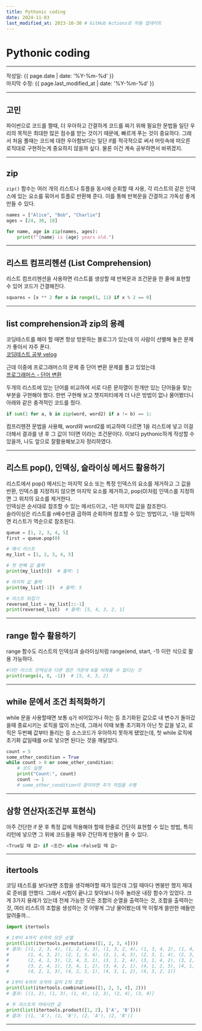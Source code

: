 ```yaml
---
title: Pythonic coding
date: 2024-11-03
last_modified_at: 2023-10-30 # GitHub Actions로 자동 업데이트
---
```


# Pythonic coding

---

작성일: {{ page.date | date: '%Y-%m-%d' }}  
마지막 수정: {{ page.last_modified_at | date: '%Y-%m-%d' }}

---

## 고민

파이썬으로 코드를 짤때, 더 우아하고 간결하게 코드를 짜기 위해 필요한 문법들
일단 우리의 목적은 최대한 많은 점수를 받는 것이기 때문에, 빠르게 푸는 것이 중요하다.
그래서 처음 풀때는 코드에 대한 우아함보다는 일단 if를 적극적으로 써서 머릿속에 떠오른 로직대로 구현하는게 중요하지 않을까 싶다.
물론 이건 계속 공부하면서 바뀌겠지.

---

## zip

`zip()` 함수는 여러 개의 리스트나 튜플을 동시에 순회할 때 사용, 각 리스트의 같은 인덱스에 있는 요소를 묶어서 튜플로 반환해 준다. 이를 통해 반복문을 간결하고 가독성 좋게 만들 수 있다.
```python
names = ["Alice", "Bob", "Charlie"]
ages = [24, 30, 18]

for name, age in zip(names, ages):
    print(f"{name} is {age} years old.")
```
---

## 리스트 컴프리헨션 (List Comprehension)

리스트 컴프리헨션을 사용하면 리스트를 생성할 때 반복문과 조건문을 한 줄에 표현할 수 있어 코드가 간결해진다.
```python
squares = [x ** 2 for x in range(1, 11) if x % 2 == 0]
```
---

## list comprehension과 zip의 용례

코딩테스트를 해야 할 때면 항상 방문하는 블로그가 있는데 이 사람이 선별해 놓은 문제가 좋아서 자주 푼다.  
[코딩테스트 공부 velog](https://velog.io/@pppp0722/%EC%BD%94%EB%94%A9%ED%85%8C%EC%8A%A4%ED%8A%B8-%EB%AC%B8%EC%A0%9C-%EC%9C%A0%ED%98%95-%EC%A0%95%EB%A6%AC)

근데 이중에 프로그래머스의 문제 중 단어 변환 문제를 풀고 있었는데  
[프로그래머스 - 단어 변환](https://school.programmers.co.kr/learn/courses/30/lessons/43163)

두개의 리스트에 있는 단어를 비교하여 서로 다른 문자열이 한개만 있는 단어들을 찾는 부분을 구현해야 했다.
한번 구현해 보고 챗지피티에게 더 나은 방법이 없나 물어봤더니 아래와 같은 충격적인 코드를 줬다. 
```python
if sum(1 for a, b in zip(word, word2) if a != b) == 1:
```
컴프리헨젼 문법을 사용해, word와 word2를 비교하여 다르면 1을 리스트에 넣고 이걸 더해서 결과를 낸 후 그 값이 1이면 이라는 조건문이다.
이보다 pythonic하게 작성할 수 있을까, 나도 앞으로 잘활용해보고자 정리하였다.


---

## 리스트 pop(), 인덱싱, 슬라이싱 메서드 활용하기

리스트에서 pop() 메서드는 마지막 요소 또는 특정 인덱스의 요소를 제거하고 그 값을 반환, 인덱스를 지정하지 않으면 마지막 요소를 제거하고, pop(0)처럼 인덱스를 지정하면 그 위치의 요소를 제거한다.  
인덱싱은 순서대로 참조할 수 있는 메서드이고, -1은 마지막 값을 참조한다.  
슬라이싱은 리스트를 n배수만큼 곱하여 순회하며 참조할 수 있는 방법이고, -1을 입력하면 리스트가 역순으로 참조된다.

```python
queue = [1, 2, 3, 4, 5]
first = queue.pop(0)

# 예시 리스트
my_list = [1, 2, 3, 4, 5]

# 첫 번째 값 출력
print(my_list[0])  # 출력: 1

# 마지막 값 출력
print(my_list[-1])  # 출력: 5

# 리스트 뒤집기
reversed_list = my_list[::-1]
print(reversed_list)  # 출력: [5, 4, 3, 2, 1]
```
--- 

## range 함수 활용하기

range 함수도 리스트의 인덱싱과 슬라이싱처럼 range(end, start, -1) 이런 식으로 활용 가능하다.

```python
#다만 리스트 인덱싱과 다른 점은 가운데 0을 비워둘 수 없다는 것
print(range(4, 0, -1))  # [5, 4, 3, 2]
```
--- 


## while 문에서 조건 최적화하기

while 문을 사용할때면 보통 q가 비어있거나 하는 등 초기화된 값으로 내 변수가 돌아갔을때 종료시키는 로직을 많이 쓰는데, 그래서 이때 보통 초기화가 아닌 첫 값을 넣고, 로직은 두번째 값부터 돌리는 등 소스코드가 우아하지 못하게 됐었는데, 첫 while 로직에 초기화 값일때를 or로 넣으면 된다는 것을 깨달았다.
```python
count = 5  
some_other_condition = True  
while count > 0 or some_other_condition:  
    # 코드 실행  
    print("Count:", count)  
    count -= 1  
    # some_other_condition이 참이라면 추가 작업을 수행  
```
--- 

## 삼항 연산자(조건부 표현식)

아주 간단한 if 문 후 특정 값에 적용해야 할때 한줄로 간단히 표현할 수 있는 방법, 특히 리턴에 넣으면 그 위에 코드들을 매우 간단하게 만들어 줄 수 있다.
```python
<True일 때 값> if <조건> else <False일 때 값>
```
---

## itertools

코딩 테스트를 보다보면 조합을 생각해야할 때가 많은데 그럴 때마다 멘붕만 했지 제대로 준비를 안했다.
그래서 시험이 끝나고 찾아보니 아주 놀라운 내장 함수가 있었다. 크게 3가지 용례가 있는데
전체 가능한 모든 조합의 순열을 출력하는 것, 조합을 출력하는 것, 여러 리스트의 조합을 생성하는 것
어떻게 그냥 물어봤는데 딱 이렇게 쓸만한 애들만 알려줄까...
```python
import itertools

# 1부터 4까지 숫자의 모든 순열
print(list(itertools.permutations([1, 2, 3, 4])))
# 결과: [(1, 2, 3, 4), (1, 2, 4, 3), (1, 3, 2, 4), (1, 3, 4, 2), (1, 4, 2, 3), 
#       (1, 4, 3, 2), (2, 1, 3, 4), (2, 1, 4, 3), (2, 3, 1, 4), (2, 3, 4, 1), 
#       (2, 4, 1, 3), (2, 4, 3, 1), (3, 1, 2, 4), (3, 1, 4, 2), (3, 2, 1, 4), 
#       (3, 2, 4, 1), (3, 4, 1, 2), (3, 4, 2, 1), (4, 1, 2, 3), (4, 1, 3, 2), 
#       (4, 2, 1, 3), (4, 2, 3, 1), (4, 3, 1, 2), (4, 3, 2, 1)]

# 1부터 4까지 숫자의 길이 2의 조합
print(list(itertools.combinations([1, 2, 3, 4], 2)))
# 결과: [(1, 2), (1, 3), (1, 4), (2, 3), (2, 4), (3, 4)]

# 두 리스트의 카테시안 곱
print(list(itertools.product([1, 2], ['A', 'B'])))
# 결과: [(1, 'A'), (1, 'B'), (2, 'A'), (2, 'B')]
```
---
